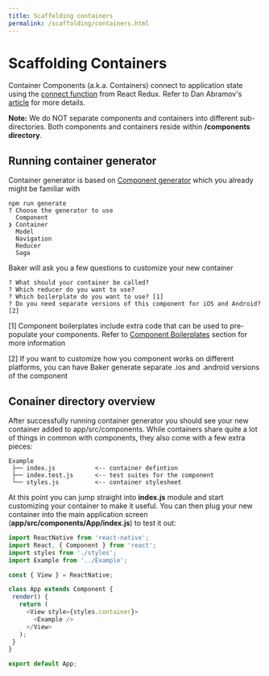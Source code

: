 ```yaml
---
title: Scaffolding containers
permalink: /scaffolding/containers.html
---
```

# Scaffolding Containers

Container Components \(a.k.a. Containers\) connect to application state using the [connect function](https://github.com/reactjs/react-redux/blob/master/docs/api.md#connectmapstatetoprops-mapdispatchtoprops-mergeprops-options) from React Redux. Refer to Dan Abramov's [article](https://medium.com/@dan_abramov/smart-and-dumb-components-7ca2f9a7c7d0#.jfhjwnlv3) for more details.

**Note:** We do NOT separate components and containers into different sub-directories. Both components and containers reside within **/components directory**.
## Running container generator

Container generator is based on [Component generator](/scaffolding/components.md) which you already might be familiar with

```
npm run generate
? Choose the generator to use
  Component
❯ Container
  Model
  Navigation
  Reducer
  Saga
```

Baker will ask you a few questions to customize your new container

```
? What should your container be called?
? Which reducer do you want to use?
? Which boilerplate do you want to use? [1]
? Do you need separate versions of this component for iOS and Android? [2]
```

\[1\] Component boilerplates include extra code that can be used to pre-populate your components. Refer to [Component Boilerplates](/scaffolding/component-boilerplates.md) section for more information

\[2\] If you want to customize how you component works on different platforms, you can have Baker generate separate .ios and .android versions of the component

## Conainer directory overview

After successfully running container generator you should see your new container added to app/src/components. While containers share quite a lot of things in common with components, they also come with a few extra pieces:

```
Example
 ├── index.js           <-- container defintion
 ├── index.test.js      <-- test suites for the component
 └── styles.js          <-- container stylesheet
```

At this point you can jump straight into **index.js** module and start customizing your container to make it useful. You can then plug your new container into the main application screen (**app/src/components/App/index.js**) to test it out:

```javascript
import ReactNative from 'react-native';
import React, { Component } from 'react';
import styles from './styles';
import Example from '../Example';

const { View } = ReactNative;

class App extends Component {
 render() {
   return (
     <View style={styles.container}>
       <Example />
     </View>
   );
 }
}

export default App;
```
